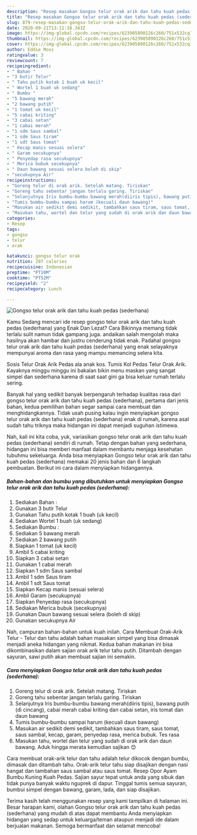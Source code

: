 ```yaml
---
description: "Resep masakan Gongso telur orak arik dan tahu kuah pedas (sederhana) | Cara Bikin Gongso telur orak arik dan tahu kuah pedas (sederhana) Yang Enak Banget"
title: "Resep masakan Gongso telur orak arik dan tahu kuah pedas (sederhana) | Cara Bikin Gongso telur orak arik dan tahu kuah pedas (sederhana) Yang Enak Banget"
slug: 879-resep-masakan-gongso-telur-orak-arik-dan-tahu-kuah-pedas-sederhana-cara-bikin-gongso-telur-orak-arik-dan-tahu-kuah-pedas-sederhana-yang-enak-banget
date: 2020-09-21T13:11:18.343Z
image: https://img-global.cpcdn.com/recipes/623905890126c260/751x532cq70/gongso-telur-orak-arik-dan-tahu-kuah-pedas-sederhana-foto-resep-utama.jpg
thumbnail: https://img-global.cpcdn.com/recipes/623905890126c260/751x532cq70/gongso-telur-orak-arik-dan-tahu-kuah-pedas-sederhana-foto-resep-utama.jpg
cover: https://img-global.cpcdn.com/recipes/623905890126c260/751x532cq70/gongso-telur-orak-arik-dan-tahu-kuah-pedas-sederhana-foto-resep-utama.jpg
author: Eddie Moss
ratingvalue: 3
reviewcount: 7
recipeingredient:
- " Bahan "
- "3 butir Telur"
- " Tahu putih kotak 1 buah uk kecil"
- " Wortel 1 buah uk sedang"
- " Bumbu "
- "5 bawang merah"
- "2 bawang putih"
- "1 tomat uk kecil"
- "5 cabai kriting"
- "3 cabai setan"
- "1 cabai merah"
- "1 sdm Saus sambal"
- "1 sdm Saus tiram"
- "1 sdt Saus tomat"
- " Kecap manis sesuai selera"
- " Garam secukupnya"
- " Penyedap rasa secukupnya"
- " Merica bubuk secekupnya"
- " Daun bawang sesuai selera boleh di skip"
- "secukupnya Air"
recipeinstructions:
- "Goreng telur di orak arik. Setelah matang. Tiriskan"
- "Goreng tahu sebentar jangan terlalu garing. Tiriskan"
- "Selanjutnya Iris bumbu-bumbu bawang merah(diiris tipis), bawang putih (di cincang), cabai merah cabai kriting dan cabai setan, iris tomat dan daun bawang"
- "Tumis bumbu-bumbu sampai harum (kecuali daun bawang)"
- "Masukan air sedikit demi sedikit, tambahkan saus tiram, saus tomat, saus sambal, kecap, garam, penyedap rasa, merica bubuk. Tes rasa"
- "Masukan tahu, wortel dan telur yang sudah di orak arik dan daun bawang. Aduk hingga merata kemudian sajikan 😊"
categories:
- Resep
tags:
- gongso
- telur
- orak

katakunci: gongso telur orak 
nutrition: 207 calories
recipecuisine: Indonesian
preptime: "PT10M"
cooktime: "PT52M"
recipeyield: "2"
recipecategory: Lunch

---
```



![Gongso telur orak arik dan tahu kuah pedas (sederhana)](https://img-global.cpcdn.com/recipes/623905890126c260/751x532cq70/gongso-telur-orak-arik-dan-tahu-kuah-pedas-sederhana-foto-resep-utama.jpg)

Kamu Sedang mencari ide resep gongso telur orak arik dan tahu kuah pedas (sederhana) yang Enak Dan Lezat? Cara Bikinnya memang tidak terlalu sulit namun tidak gampang juga. andaikan salah mengolah maka hasilnya akan hambar dan justru cenderung tidak enak. Padahal gongso telur orak arik dan tahu kuah pedas (sederhana) yang enak selayaknya mempunyai aroma dan rasa yang mampu memancing selera kita.

Sosis Telur Orak Arik Pedas ala anak kos. Tumis Kol Pedas Telur Orak Arik. Kayaknya minggu minggu ini bakalan bikin menu maskan yang sangat simpel dan sederhana karena di saat saat gini ga bisa keluar rumah terlalu sering.

Banyak hal yang sedikit banyak berpengaruh terhadap kualitas rasa dari gongso telur orak arik dan tahu kuah pedas (sederhana), pertama dari jenis bahan, kedua pemilihan bahan segar sampai cara membuat dan menghidangkannya. Tidak usah pusing kalau ingin menyiapkan gongso telur orak arik dan tahu kuah pedas (sederhana) enak di rumah, karena asal sudah tahu triknya maka hidangan ini dapat menjadi suguhan istimewa.


Nah, kali ini kita coba, yuk, variasikan gongso telur orak arik dan tahu kuah pedas (sederhana) sendiri di rumah. Tetap dengan bahan yang sederhana, hidangan ini bisa memberi manfaat dalam membantu menjaga kesehatan tubuhmu sekeluarga. Anda bisa menyiapkan Gongso telur orak arik dan tahu kuah pedas (sederhana) memakai 20 jenis bahan dan 6 langkah pembuatan. Berikut ini cara dalam menyiapkan hidangannya.

<!--inarticleads1-->

##### Bahan-bahan dan bumbu yang dibutuhkan untuk menyiapkan Gongso telur orak arik dan tahu kuah pedas (sederhana):

1. Sediakan  Bahan :
1. Gunakan 3 butir Telur
1. Gunakan  Tahu putih kotak 1 buah (uk kecil)
1. Sediakan  Wortel 1 buah (uk sedang)
1. Sediakan  Bumbu :
1. Sediakan 5 bawang merah
1. Sediakan 2 bawang putih
1. Siapkan 1 tomat (uk kecil)
1. Ambil 5 cabai kriting
1. Siapkan 3 cabai setan
1. Gunakan 1 cabai merah
1. Siapkan 1 sdm Saus sambal
1. Ambil 1 sdm Saus tiram
1. Ambil 1 sdt Saus tomat
1. Siapkan  Kecap manis (sesuai selera)
1. Ambil  Garam (secukupnya)
1. Siapkan  Penyedap rasa (secukupnya)
1. Sediakan  Merica bubuk (secekupnya)
1. Gunakan  Daun bawang sesuai selera (boleh di skip)
1. Gunakan secukupnya Air


Nah, campuran bahan-bahan untuk kuah inilah. Cara Membuat Orak-Arik Telur - Telur dan tahu adalah bahan masakan simpel yang bisa dimasak menjadi aneka hidangan yang nikmat. Kedua bahan makanan ini bisa dikombinasikan dalam sajian orak arik telur tahu putih. Ditambah dengan sayuran, sawi putih akan membuat sajian ini semakin. 

<!--inarticleads2-->

##### Cara menyiapkan Gongso telur orak arik dan tahu kuah pedas (sederhana):

1. Goreng telur di orak arik. Setelah matang. Tiriskan
1. Goreng tahu sebentar jangan terlalu garing. Tiriskan
1. Selanjutnya Iris bumbu-bumbu bawang merah(diiris tipis), bawang putih (di cincang), cabai merah cabai kriting dan cabai setan, iris tomat dan daun bawang
1. Tumis bumbu-bumbu sampai harum (kecuali daun bawang)
1. Masukan air sedikit demi sedikit, tambahkan saus tiram, saus tomat, saus sambal, kecap, garam, penyedap rasa, merica bubuk. Tes rasa
1. Masukan tahu, wortel dan telur yang sudah di orak arik dan daun bawang. Aduk hingga merata kemudian sajikan 😊


Cara membuat orak-arik telur dan tahu adalah telur dikocok dengan bumbu, dimasak dan ditambah tahu. Orak-arik telur tahu siap disajikan dengan nasi hangat dan tambahan saus sambal atau saus tomat. Resep Opor Ayam Bumbu Kuning Kuah Pedas. Sajian sayur tepat untuk anda yang sibuk dan tidak punya banyak waktu nguprek di dapur. Tinggal tumis semua sayuran, bumbui simpel dengan bawang, garam, lada, dan siap disajikan. 

Terima kasih telah menggunakan resep yang kami tampilkan di halaman ini. Besar harapan kami, olahan Gongso telur orak arik dan tahu kuah pedas (sederhana) yang mudah di atas dapat membantu Anda menyiapkan hidangan yang sedap untuk keluarga/teman ataupun menjadi ide dalam berjualan makanan. Semoga bermanfaat dan selamat mencoba!
